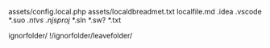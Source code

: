 assets/config.local.php
assets/localdbreadmet.txt
localfile.md
.idea
.vscode
*.suo
*.ntvs*
*.njsproj*
*.sln
*.sw?
*.txt

ignorfolder/
!/ignorfolder/leavefolder/